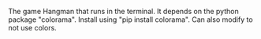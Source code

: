 The game Hangman that runs in the terminal. It depends on the python package "colorama". Install using "pip install colorama". Can also modify to not use colors.
